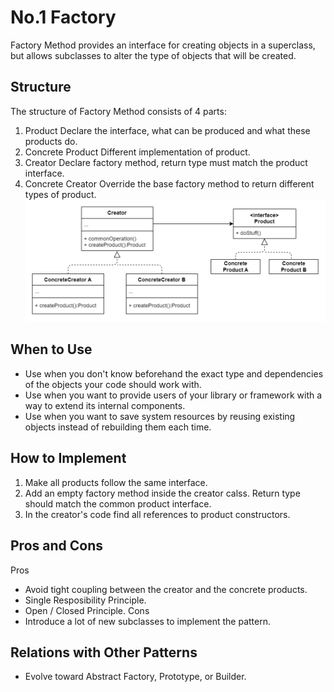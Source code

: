 # No.1 Factory
Factory Method provides an interface for creating objects in a superclass, but allows subclasses to alter the type of objects that will be created.

## Structure 
The structure of Factory Method consists of 4 parts:
1. Product 
  Declare the interface, what can be produced and what these products do.
2. Concrete Product
  Different implementation of product.
3. Creator
  Declare factory method, return type must match the product interface.
4. Concrete Creator
  Override the base factory method to return different types of product.
![avatar](structure.png)

## When to Use
- Use when you don't know beforehand the exact type and dependencies of the objects your code should work with.
- Use when you want to provide users of your library or framework with a way to extend its internal components.
- Use when you want to save system resources by reusing existing objects instead of rebuilding them each time.

## How to Implement
1. Make all products follow the same interface.
2. Add an empty factory method inside the creator calss. Return type should match the common product interface.
3. In the creator's code find all references to product constructors.

## Pros and Cons
Pros
- Avoid tight coupling between the creator and the concrete products.
- Single Resposibility Principle.
- Open / Closed Principle.
Cons
- Introduce a lot of new subclasses to implement the pattern.

## Relations with Other Patterns
- Evolve toward Abstract Factory, Prototype, or Builder.